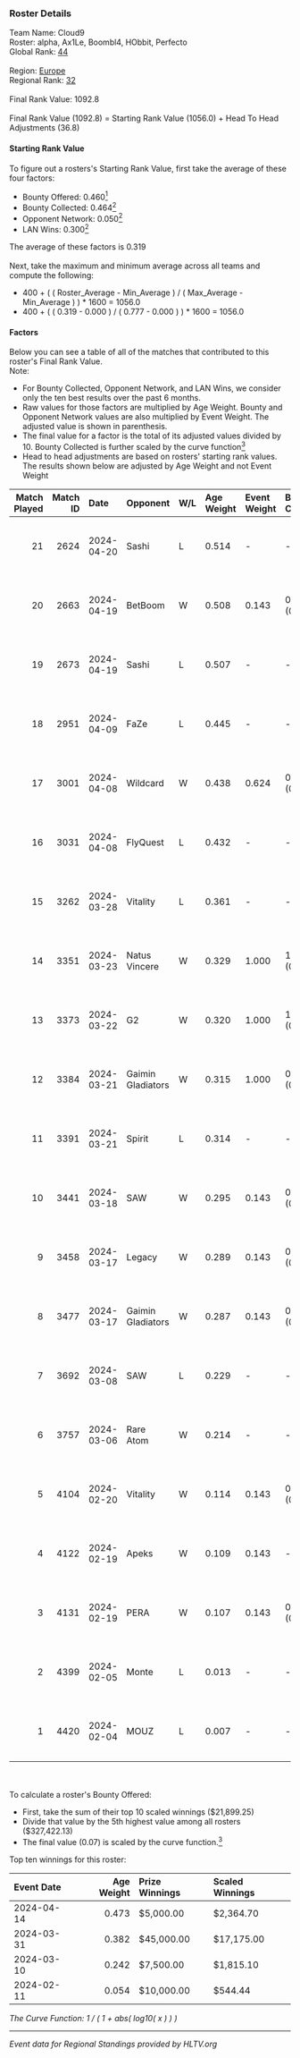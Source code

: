 ### Roster Details<br />
Team Name: Cloud9<br />
Roster: alpha, Ax1Le, Boombl4, HObbit, Perfecto<br />
Global Rank: [44](../standings_global.md)<br />
<br />
Region: [Europe]( ../standings_europe.md)<br />
Regional Rank: [32]( ../standings_europe.md)<br />
<br />
Final Rank Value:  1092.8<br />
<br />
Final Rank Value (1092.8) = Starting Rank Value (1056.0) + Head To Head Adjustments (36.8)<br />

#### Starting Rank Value<br />
To figure out a rosters's Starting Rank Value, first take the average of these four factors:<br />
- Bounty Offered: 0.460[<sup>1</sup>](#table2)
- Bounty Collected: 0.464[<sup>2</sup>](#table1)
- Opponent Network: 0.050[<sup>2</sup>](#table1)
- LAN Wins: 0.300[<sup>2</sup>](#table1)

The average of these factors is 0.319<br />
<br />
Next, take the maximum and minimum average across all teams and compute the following:<br />
- 400 + ( ( Roster_Average - Min_Average ) / ( Max_Average - Min_Average ) ) * 1600 = 1056.0
- 400 + ( ( 0.319 - 0.000 ) / ( 0.777 - 0.000 ) ) * 1600 = 1056.0


#### Factors<br />
Below you can see a table of all of the matches that contributed to this roster's Final Rank Value.<br />
Note:<br />

- For Bounty Collected, Opponent Network, and LAN Wins, we consider only the ten best results over the past 6 months.
- Raw values for those factors are multiplied by Age Weight. Bounty and Opponent Network values are also multiplied by Event Weight. The adjusted value is shown in parenthesis.
- The final value for a factor is the total of its adjusted values divided by 10. Bounty Collected is further scaled by the curve function[<sup>3</sup>](#curveFunction)
- Head to head adjustments are based on rosters' starting rank values. The results shown below are adjusted by Age Weight and not Event Weight
<span id="table1"></span><br />


| Match Played | Match ID | Date       | Opponent          | W/L | Age Weight | Event Weight | Bounty Collected | Opponent Network | LAN Wins  | H2H Adj. | Roster                                       |
| -: | -: | :- | :- | :- | :- | :- | :- | :- | :- | -: | :- |
|           21 |     2624 | 2024-04-20 | Sashi             | L   | 0.514      | -            | -                | -                | -         |    -7.14 | alpha, Ax1Le, Boombl4, HObbit, Perfecto      |
|           20 |     2663 | 2024-04-19 | BetBoom           | W   | 0.508      | 0.143        | 0.257 (0.019)    | 0.551 (0.040)    | -         |    13.76 | alpha, Ax1Le, Boombl4, HObbit, Perfecto      |
|           19 |     2673 | 2024-04-19 | Sashi             | L   | 0.507      | -            | -                | -                | -         |    -7.04 | alpha, Ax1Le, Boombl4, HObbit, Perfecto      |
|           18 |     2951 | 2024-04-09 | FaZe              | L   | 0.445      | -            | -                | -                | -         |    -0.40 | Ax1Le, Boombl4, electroNic, HObbit, Perfecto |
|           17 |     3001 | 2024-04-08 | Wildcard          | W   | 0.438      | 0.624        | 0.006 (0.002)    | -                | 1 (0.438) |     1.00 | Ax1Le, Boombl4, electroNic, HObbit, Perfecto |
|           16 |     3031 | 2024-04-08 | FlyQuest          | L   | 0.432      | -            | -                | -                | -         |    -5.23 | Ax1Le, Boombl4, electroNic, HObbit, Perfecto |
|           15 |     3262 | 2024-03-28 | Vitality          | L   | 0.361      | -            | -                | -                | -         |    -0.17 | Ax1Le, Boombl4, electroNic, HObbit, Perfecto |
|           14 |     3351 | 2024-03-23 | Natus Vincere     | W   | 0.329      | 1.000        | 1.000 (0.329)    | 0.331 (0.109)    | 1 (0.329) |    10.29 | Ax1Le, Boombl4, electroNic, HObbit, Perfecto |
|           13 |     3373 | 2024-03-22 | G2                | W   | 0.320      | 1.000        | 1.000 (0.320)    | 0.500 (0.160)    | 1 (0.320) |    10.02 | Ax1Le, Boombl4, electroNic, HObbit, Perfecto |
|           12 |     3384 | 2024-03-21 | Gaimin Gladiators | W   | 0.315      | 1.000        | 0.040 (0.012)    | 0.361 (0.114)    | 1 (0.315) |     4.11 | Ax1Le, Boombl4, electroNic, HObbit, Perfecto |
|           11 |     3391 | 2024-03-21 | Spirit            | L   | 0.314      | -            | -                | -                | -         |    -0.09 | Ax1Le, Boombl4, electroNic, HObbit, Perfecto |
|           10 |     3441 | 2024-03-18 | SAW               | W   | 0.295      | 0.143        | 0.108 (0.005)    | 0.544 (0.023)    | 1 (0.295) |     6.24 | Ax1Le, Boombl4, electroNic, HObbit, Perfecto |
|            9 |     3458 | 2024-03-17 | Legacy            | W   | 0.289      | 0.143        | 0.119 (0.005)    | 0.562 (0.023)    | 1 (0.289) |     4.25 | Ax1Le, Boombl4, electroNic, HObbit, Perfecto |
|            8 |     3477 | 2024-03-17 | Gaimin Gladiators | W   | 0.287      | 0.143        | 0.040 (0.002)    | 0.361 (0.015)    | 1 (0.287) |     3.70 | Ax1Le, Boombl4, electroNic, HObbit, Perfecto |
|            7 |     3692 | 2024-03-08 | SAW               | L   | 0.229      | -            | -                | -                | -         |    -2.35 | Ax1Le, Boombl4, electroNic, HObbit, Perfecto |
|            6 |     3757 | 2024-03-06 | Rare Atom         | W   | 0.214      | -            | -                | -                | -         |     0.36 | Ax1Le, Boombl4, electroNic, HObbit, Perfecto |
|            5 |     4104 | 2024-02-20 | Vitality          | W   | 0.114      | 0.143        | 0.591 (0.010)    | 0.385 (0.006)    | 1 (0.114) |     3.54 | Ax1Le, Boombl4, electroNic, HObbit, Perfecto |
|            4 |     4122 | 2024-02-19 | Apeks             | W   | 0.109      | 0.143        | -                | 0.194 (0.003)    | 1 (0.109) |     1.09 | Ax1Le, Boombl4, electroNic, HObbit, Perfecto |
|            3 |     4131 | 2024-02-19 | PERA              | W   | 0.107      | 0.143        | 0.048 (0.001)    | 0.452 (0.007)    | 1 (0.107) |     1.12 | Ax1Le, Boombl4, electroNic, HObbit, Perfecto |
|            2 |     4399 | 2024-02-05 | Monte             | L   | 0.013      | -            | -                | -                | -         |    -0.24 | Ax1Le, Boombl4, electroNic, HObbit, Perfecto |
|            1 |     4420 | 2024-02-04 | MOUZ              | L   | 0.007      | -            | -                | -                | -         |    -0.00 | Ax1Le, Boombl4, electroNic, HObbit, Perfecto |

<br />
<span id="table2"></span><br />
To calculate a roster's Bounty Offered:<br />

- First, take the sum of their top 10 scaled winnings ($21,899.25)
- Divide that value by the 5th highest value among all rosters ($327,422.13)
- The final value (0.07) is scaled by the curve function.[<sup>3</sup>](#curveFunction)

Top ten winnings for this roster:<br />

| Event Date | Age Weight | Prize Winnings | Scaled Winnings |
| :- | -: | :- | :- |
| 2024-04-14 |      0.473 | $5,000.00      | $2,364.70       |
| 2024-03-31 |      0.382 | $45,000.00     | $17,175.00      |
| 2024-03-10 |      0.242 | $7,500.00      | $1,815.10       |
| 2024-02-11 |      0.054 | $10,000.00     | $544.44         |


<span id="curveFunction"></span>_The Curve Function: 1 / ( 1 + abs( log10( x ) ) )_<br />

---
_Event data for Regional Standings provided by HLTV.org_<br />
